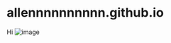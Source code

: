 # allennnnnnnnnn.github.io
Hi
![image](https://user-images.githubusercontent.com/112918683/196331413-0c08f110-c806-467c-94f3-bd1956b109b9.png)
